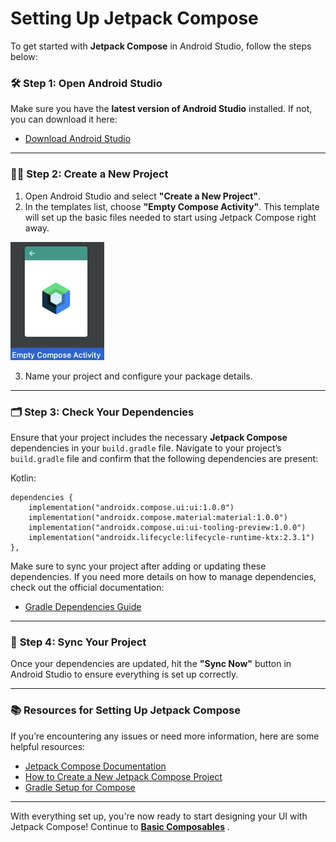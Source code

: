 # **Setting Up Jetpack Compose**

To get started with **Jetpack Compose** in Android Studio, follow the steps below:

### 🛠️ **Step 1: Open Android Studio**
Make sure you have the **latest version of Android Studio** installed. If not, you can download it here:

- [Download Android Studio](https://developer.android.com/studio)

---

### 🧑‍💻 **Step 2: Create a New Project**

1. Open Android Studio and select **"Create a New Project"**.
2. In the templates list, choose **"Empty Compose Activity"**. This template will set up the basic files needed to start using Jetpack Compose right away.

<img src="empty_compose_activity.png" alt="Empty Compose Activity Image" width="150"/>

<br>

3. Name your project and configure your package details.

---

### 🗂️ **Step 3: Check Your Dependencies**
Ensure that your project includes the necessary **Jetpack Compose** dependencies in your `build.gradle` file. Navigate to your project’s `build.gradle` file and confirm that the following dependencies are present:

Kotlin:
```
dependencies {
    implementation("androidx.compose.ui:ui:1.0.0")
    implementation("androidx.compose.material:material:1.0.0")
    implementation("androidx.compose.ui:ui-tooling-preview:1.0.0")
    implementation("androidx.lifecycle:lifecycle-runtime-ktx:2.3.1")
},
```

Make sure to sync your project after adding or updating these dependencies. If you need more details on how to manage dependencies, check out the official documentation:

- [Gradle Dependencies Guide](https://developer.android.com/build/dependencies)

---

### 🚀 **Step 4: Sync Your Project**
Once your dependencies are updated, hit the **"Sync Now"** button in Android Studio to ensure everything is set up correctly.

---

### 📚 **Resources for Setting Up Jetpack Compose**
If you’re encountering any issues or need more information, here are some helpful resources:

- [Jetpack Compose Documentation](https://developer.android.com/jetpack/compose)
- [How to Create a New Jetpack Compose Project](https://developer.android.com/jetpack/compose/setup)
- [Gradle Setup for Compose](https://developer.android.com/develop/ui/compose/compiler)

---

With everything set up, you're now ready to start designing your UI with Jetpack Compose! Continue to **[Basic Composables](basic_composables.md)** .

